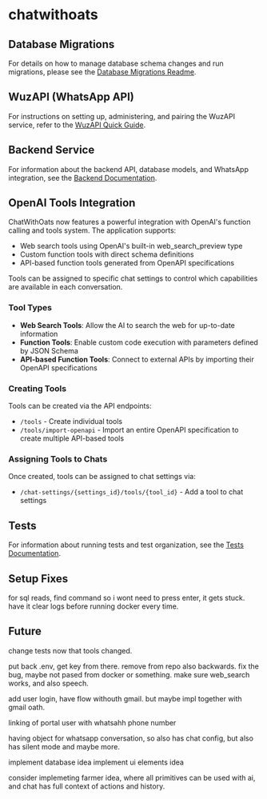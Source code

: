 # chatwithoats

## Database Migrations

For details on how to manage database schema changes and run migrations, please see the [Database Migrations Readme](db/README.md).

## WuzAPI (WhatsApp API)

For instructions on setting up, administering, and pairing the WuzAPI service, refer to the [WuzAPI Quick Guide](wuzapi/README.md).

## Backend Service

For information about the backend API, database models, and WhatsApp integration, see the [Backend Documentation](backend/README.md).

## OpenAI Tools Integration

ChatWithOats now features a powerful integration with OpenAI's function calling and tools system. The application supports:

- Web search tools using OpenAI's built-in web_search_preview type
- Custom function tools with direct schema definitions
- API-based function tools generated from OpenAPI specifications

Tools can be assigned to specific chat settings to control which capabilities are available in each conversation.

### Tool Types

- **Web Search Tools**: Allow the AI to search the web for up-to-date information
- **Function Tools**: Enable custom code execution with parameters defined by JSON Schema
- **API-based Function Tools**: Connect to external APIs by importing their OpenAPI specifications

### Creating Tools

Tools can be created via the API endpoints:
- `/tools` - Create individual tools
- `/tools/import-openapi` - Import an entire OpenAPI specification to create multiple API-based tools

### Assigning Tools to Chats

Once created, tools can be assigned to chat settings via:
- `/chat-settings/{settings_id}/tools/{tool_id}` - Add a tool to chat settings

## Tests

For information about running tests and test organization, see the [Tests Documentation](tests/README.md).

## Setup Fixes
for sql reads, find command so i wont need to press enter, it gets stuck.
have it clear logs before running docker every time.

## Future

change tests now that tools changed.


put back .env, get key from there. remove from repo also backwards. fix the bug, maybe not pased from docker or something.
make sure web_search works, and also speech. 

add user login, have flow withouth gmail. but maybe impl together with gmail oath.

linking of portal user with whatsahh phone number

having object for whatsapp conversation, so also has chat config, but also has silent mode and maybe more.

implement database idea
implement ui elements idea

consider implemeting farmer idea, where all primitives can be used with ai, and chat has full context of actions and history.
